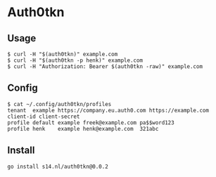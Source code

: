 # Auth0tkn

## Usage

```shell
$ curl -H "$(auth0tkn)" example.com
$ curl -H "$(auth0tkn -p henk)" example.com
$ curl -H "Authorization: Bearer $(auth0tkn -raw)" example.com
```

## Config

```shell
$ cat ~/.config/auth0tkn/profiles
tenant  example https://company.eu.auth0.com https://example.com client-id client-secret
profile default example freek@example.com pa$$word123
profile henk    example henk@example.com  321abc
```

## Install

```shell
go install s14.nl/auth0tkn@0.0.2
```
